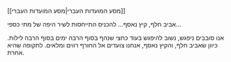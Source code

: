 [[מסע המועדות העברי|מסע המועדות העברי]]

אביב חלף, קיץ נאסף...
להכניס התייחסות לשיר היפה של מתי כספי...

אנו סובבים 
ניפגש, נשוב להיפגש בעוד כחצי שנהף בסוף הרבה ימים בסוף הרבה לילות.
כיוון שאביב חלף, והקיץ נאסף, אנחנו צועדים אל החורף רווים ומלאים. לתקופה שהיא אחרת.